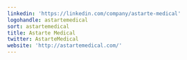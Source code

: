 ```yaml
---
linkedin: 'https://linkedin.com/company/astarte-medical'
logohandle: astartemedical
sort: astartemedical
title: Astarte Medical
twitter: AstarteMedical
website: 'http://astartemedical.com/'
---
```

